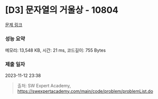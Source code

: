 # [D3] 문자열의 거울상 - 10804 

[문제 링크](https://swexpertacademy.com/main/code/problem/problemDetail.do?contestProbId=AXTC0x16D8EDFASe) 

### 성능 요약

메모리: 13,548 KB, 시간: 21 ms, 코드길이: 755 Bytes

### 제출 일자

2023-11-12 23:38



> 출처: SW Expert Academy, https://swexpertacademy.com/main/code/problem/problemList.do